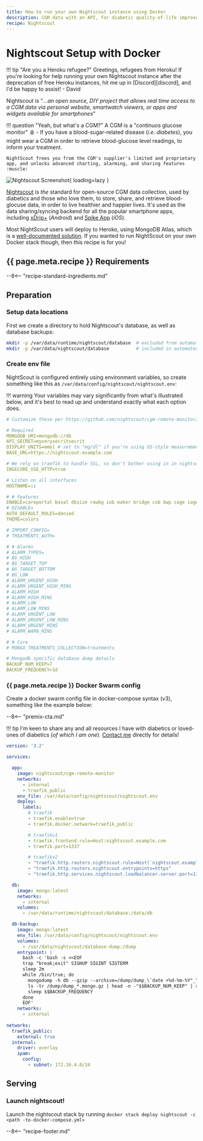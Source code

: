 ```yaml
---
title: How to run your own Nightscout instance using Docker
description: CGM data with an API, for diabetic quality-of-life improvements
recipe: Nightscout
---
```


# Nightscout Setup with Docker

!!! tip "Are you a Heroku refugee?"
    Greetings, refugees from Heroku! If you're looking for help running your own Nightscout instance after the deprecation of free Heroku instances, hit me up in [Discord][discord], and I'd be happy to assist!
    - David

Nightscout is "*...an open source, DIY project that allows real time access to a CGM data via personal website, smartwatch viewers, or apps and widgets available for smartphones*"

!!! question "Yeah, but what's a CGM?"
    A CGM is a "continuos glucose monitor" :drop_of_blood: - If you have a blood-sugar-related disease (*i.e. diabetes*), you might wear a CGM in order to retrieve blood-glucose level readings, to inform your treatment.

    NightScout frees you from the CGM's supplier's limited and proprietary app, and unlocks advanced charting, alarming, and sharing features :muscle:

![Nightscout Screenshot](../images/nightscout.png){ loading=lazy }

[Nightscout](https://nightscout.github.io/) is _the_ standard for open-source CGM data collection, used by diabetics and those who love them, to store, share, and retrieve blood-glocuse data, in order to live healthier and happier lives. It's used as the data sharing/syncing backend for all the popular smartphone apps, including [xDrip+](https://github.com/NightscoutFoundation/xDrip) (*Android*) and [Spike App](https://spike-app.com/) (*iOS*).

Most NightScout users will deploy to Heroko, using MongoDB Atlas, which is a [well-documented solution](https://nightscout.github.io/nightscout/new_user/). If you wanted to run NightScout on your own Docker stack though, then this recipe is for you!

## {{ page.meta.recipe }} Requirements

--8<-- "recipe-standard-ingredients.md"

## Preparation

### Setup data locations

First we create a directory to hold Nightscout's database, as well as database backups:

```bash
mkdir -p /var/data/runtime/nightscout/database  # excluded from automated backups
mkdir -p /var/data/nightscout/database          # included in automated backups
```

### Create env file

NightScout is configured entirely using environment variables, so create something like this as `/var/data/config/nightscout/nightscout.env`:

!!! warning
    Your variables may vary significantly from what's illustrated below, and it's best to read up and understand exactly what each option does.

```yaml
# Customize these per https://github.com/nightscout/cgm-remote-monitor/blob/master/README.md#environment

# Required
MONGODB_URI=mongodb://db
API_SECRET=myverysecritsecrit
DISPLAY_UNITS=mmol # set to "mg/dl" if you're using US-style measurements
BASE_URL=https://nightscout.example.com

# We rely on traefik to handle SSL, so don't bother using in in nightscout
INSECURE_USE_HTTP=true

# Listen on all interfaces
HOSTNAME=::

# # Features
ENABLE=careportal basal dbsize rawbg iob maker bridge cob bwp cage iage sage boluscalc pushover treatmentnotify mmconnect loop pump profile food openaps bage alexa override cors
# DISABLE=
AUTH_DEFAULT_ROLES=denied
THEME=colors

# IMPORT_CONFIG=
# TREATMENTS_AUTH=

# # Alarms
# ALARM_TYPES=
# BG_HIGH
# BG_TARGET_TOP
# BG_TARGET_BOTTOM
# BG_LOW
# ALARM_URGENT_HIGH
# ALARM_URGENT_HIGH_MINS
# ALARM_HIGH
# ALARM_HIGH_MINS
# ALARM_LOW
# ALARM_LOW_MINS
# ALARM_URGENT_LOW
# ALARM_URGENT_LOW_MINS
# ALARM_URGENT_MINS
# ALARM_WARN_MINS

# # Core
# MONGO_TREATMENTS_COLLECTION=treatments

# Mongodb specific database dump details
BACKUP_NUM_KEEP=7
BACKUP_FREQUENCY=1d

```

### {{ page.meta.recipe }} Docker Swarm config

Create a docker swarm config file in docker-compose syntax (v3), something like the example below:

--8<-- "premix-cta.md"

!!! tip
    I'm keen to share any and all resources I have with diabetics or loved-ones of diabetics (*of which I am one*). [Contact me](https://www.funkypenguin.co.nz/contact/) directly for details!

```yaml
version: '3.2'

services:

  app:
    image: nightscout/cgm-remote-monitor
    networks:
      - internal
      - traefik_public
    env_file: /var/data/config/nightscout/nightscout.env
    deploy:
      labels:
        # traefik
        - traefik.enable=true
        - traefik.docker.network=traefik_public

        # traefikv1
        - traefik.frontend.rule=Host:nightscout.example.com
        - traefik.port=1337

        # traefikv2
        - "traefik.http.routers.nightscout.rule=Host(`nightscout.example.com`)"
        - "traefik.http.routers.nightscout.entrypoints=https"
        - "traefik.http.services.nightscout.loadbalancer.server.port=1337"

  db:
    image: mongo:latest
    networks:
      - internal
    volumes:
      - /var/data/runtime/nightscout/database:/data/db

  db-backup:
    image: mongo:latest
    env_file: /var/data/config/nightscout/nightscout.env
    volumes:
      - /var/data/nightscout/database-dump:/dump
    entrypoint: |
      bash -c 'bash -s <<EOF
      trap "break;exit" SIGHUP SIGINT SIGTERM
      sleep 2m
      while /bin/true; do
        mongodump -h db --gzip --archive=/dump/dump_\`date +%d-%m-%Y"_"%H_%M_%S\`.mongo.gz
        ls -tr /dump/dump_*.mongo.gz | head -n -"$$BACKUP_NUM_KEEP" | xargs -r rm
        sleep $$BACKUP_FREQUENCY
      done
      EOF'
    networks:
      - internal
 
networks:
  traefik_public:
    external: true
  internal:
    driver: overlay
    ipam:
      config:
        - subnet: 172.16.4.0/24

```

## Serving

### Launch nightscout!

Launch the nightscout stack by running ```docker stack deploy nightscout -c <path -to-docker-compose.yml>```

[^1]: Most of the time, you'll need an app which syncs to Nightscout, and these apps won't support OIDC auth, so this recipe doesn't take into account any sort of authentication using [Traefik Forward Auth](/docker-swarm/traefik-forward-auth/). Instead, NightScout is secured entirely with your `API_SECRET` above (*although it is possible to add more users once you're an admin*)

--8<-- "recipe-footer.md"
